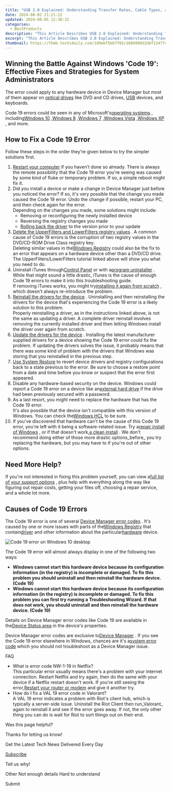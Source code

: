 ```yaml
---
title: "USB 2.0 Explained: Understanding Transfer Rates, Cable Types, and Connector Varieties"
date: 2024-08-02 21:21:22
updated: 2024-08-05 12:30:32
categories:
  - BestProducts
description: "This Article Describes USB 2.0 Explained: Understanding Transfer Rates, Cable Types, and Connector Varieties"
excerpt: "This Article Describes USB 2.0 Explained: Understanding Transfer Rates, Cable Types, and Connector Varieties"
thumbnail: https://thmb.techidaily.com/1d9ebf5bb7f01c1686988d2dbf12477c216dfe196b34a2ea4b98d961a480d427.jpg
---
```


## Winning the Battle Against Windows 'Code 19': Effective Fixes and Strategies for System Administrators
 The error could apply to any hardware device in Device Manager but most of them appear on [optical drives](https://www.lifewire.com/what-is-an-optical-disc-drive-2618157) like DVD and CD drives, [USB](https://www.lifewire.com/universal-serial-bus-usb-2626039) devices, and keyboards.

 Code 19 errors could be seen in any of Microsoft's[operating systems](https://www.lifewire.com/operating-systems-2625912) , including[Windows 10](https://www.lifewire.com/windows-10-2626217) ,[Windows 8](https://www.lifewire.com/windows-8-2626235) ,[Windows 7](https://www.lifewire.com/windows-7-2626265) ,[Windows Vista](https://www.lifewire.com/windows-vista-2626311) ,[Windows XP](https://www.lifewire.com/windows-xp-2626354) , and more.

## How to Fix a Code 19 Error

 Follow these steps in the order they're given below to try the simpler solutions first.

1. [Restart your computer](https://www.lifewire.com/how-to-reboot-a-computer-2624568) if you haven't done so already. There is always the remote possibility that the Code 19 error you're seeing was caused by some kind of fluke or temporary problem. If so, a simple reboot might fix it.
2. Did you install a device or make a change in Device Manager just before you noticed the error? If so, it's very possible that the change you made caused the Code 19 error. Undo the change if possible, restart your PC, and then check again for the error.  
 Depending on the changes you made, some solutions might include:  
   * Removing or reconfiguring the newly installed device  
   * Reversing the registry changes you made  
   * [Rolling back the driver](https://www.lifewire.com/how-to-roll-back-a-driver-in-windows-2619217) to the version prior to your update
3. [Delete the UpperFilters and LowerFilters registry values](https://www.lifewire.com/how-to-delete-the-upperfilters-and-lowerfilters-registry-values-2619222) . A common cause of Code 19 errors is the corruption of two registry values in the DVD/CD-ROM Drive Class registry key.​  
 Deleting similar values in the[Windows Registry](https://www.lifewire.com/windows-registry-2625992) could also be the fix to an error that appears on a hardware device other than a DVD/CD drive. The UpperFilters/LowerFilters tutorial linked above will show you what you need to do.
4. Uninstall iTunes through[Control Panel](https://www.lifewire.com/control-panel-2625841) or with a[program uninstaller](https://www.lifewire.com/free-uninstaller-programs-2625188) . While that might sound a little drastic, iTunes is the cause of enough Code 19 errors to make it into this troubleshooting guide.  
 If removing iTunes works, you might try[installing it again from scratch](https://www.lifewire.com/what-is-the-proper-way-to-reinstall-a-software-program-2624478) , which doesn't always re-introduce the problem.
5. [Reinstall the drivers for the device](https://www.nodevice.com/articles/windows/uninstall-windows-drivers) . Uninstalling and then reinstalling the drivers for the device that's experiencing the Code 19 error is a likely solution to this problem.​  
 Properly reinstalling a driver, as in the instructions linked above, is not the same as updating a driver. A complete driver reinstall involves removing the currently installed driver and then letting Windows install the driver over again from scratch.
6. [Update the drivers for the device](https://www.lifewire.com/how-to-update-drivers-in-windows-2619214) . Installing the latest manufacturer supplied drivers for a device showing the Code 19 error could fix the problem. If updating the drivers solves the issue, it probably means that there was some kind of problem with the drivers that Windows was storing that you reinstalled in the previous step.
7. [Use System Restore](https://www.lifewire.com/how-to-use-system-restore-in-windows-2626131) to revert device drivers and registry configurations back to a state previous to the error. Be sure to choose a restore point from a date and time before you know or suspect that the error first appeared.
8. Disable any hardware-based security on the device. Windows could report a Code 19 error on a device like an[external hard drive](https://www.lifewire.com/what-is-an-external-drive-2625867) if the drive had been previously secured with a password.
9. As a last resort, you might need to replace the hardware that has the Code 19 error.  
 It's also possible that the device isn't compatible with this version of Windows. You can check the[Windows HCL](https://www.lifewire.com/what-is-the-windows-hardware-compatibility-list-2625914) to be sure.​
10. If you've discovered that hardware can't be the cause of this Code 19 error, you're left with it being a software-related issue. Try a[repair install of Windows](https://www.lifewire.com/how-do-i-automatically-repair-windows-problems-2624907) , or if that doesn't work,[a clean install](https://www.lifewire.com/how-to-clean-install-windows-2624904) . We don't recommend doing either of those more drastic options_before_ you try replacing the hardware, but you may have to if you're out of other options.

## Need More Help?

 If you're not interested in fixing this problem yourself, you can view a[full list of your support options](https://www.lifewire.com/how-do-i-get-my-computer-fixed-2625167) , plus help with everything along the way like figuring out repair costs, getting your files off, choosing a repair service, and a whole lot more.

## Causes of Code 19 Errors

 The Code 19 error is one of several [Device Manager error codes](https://www.lifewire.com/device-manager-error-codes-4159098) . It's caused by one or more issues with parts of the[Windows Registry](https://www.lifewire.com/windows-registry-2625992) that contain[driver](https://www.lifewire.com/what-is-a-device-driver-2625796) and other information about the particular[hardware](https://www.lifewire.com/computer-hardware-2625895) device.

![Code 19 error on Windows 10 desktop](https://www.lifewire.com/thmb/vXdkCrMBd_gMDi9fzuL3LtYyLxw=/1500x0/filters:no_upscale():max_bytes(150000):strip_icc():format(webp)/001_how-to-fix-code-19-errors-2623182-5bfdd5d94cedfd0026018311.jpg)

 The Code 19 error will almost always display in one of the following two ways:

* **Windows cannot start this hardware device because its configuration information (in the registry) is incomplete or damaged. To fix this problem you should uninstall and then reinstall the hardware device. (Code 19)**
* **Windows cannot start this hardware device because its configuration information (in the registry) is incomplete or damaged. To fix this problem you can first try running a Troubleshooting Wizard. If that does not work, you should uninstall and then reinstall the hardware device. (Code 19)**

 Details on Device Manager error codes like Code 19 are available in the[Device Status area](https://www.lifewire.com/how-do-i-view-a-devices-status-in-device-manager-in-windows-2619211) in the device's properties.

 Device Manager error codes are exclusive to[Device Manager](https://www.lifewire.com/device-manager-2625860) . If you see the Code 19 error elsewhere in Windows, chances are it's a[system error code](https://www.lifewire.com/system-error-code-2625996) which you should not troubleshoot as a Device Manager issue.

 FAQ

* What is error code NW-1-19 in Netflix?  
 This particular error usually means there's a problem with your internet connection. Restart Netflix and try again, then do the same with your device if a Netflix restart doesn't work. If you're still seeing the error,[Restart your router or modem](https://www.lifewire.com/how-to-properly-restart-a-router-modem-2624570) and give it another try.
* How do I fix a VAL 19 error code in Valorant?  
 A VAL 19 error indicates a problem with Riot's client hub, which is typically a server-side issue. Uninstall the Riot Client then run_Valorant_ again to reinstall it and see if the error goes away. If not, the only other thing you can do is wait for Riot to sort things out on their end.

Was this page helpful?

Thanks for letting us know!

 Get the Latest Tech News Delivered Every Day

[Subscribe](https://www.lifewire.com/#)

Tell us why!

 Other  Not enough details  Hard to understand

 Submit

<ins class="adsbygoogle"
     style="display:block"
     data-ad-format="autorelaxed"
     data-ad-client="ca-pub-7571918770474297"
     data-ad-slot="1223367746"></ins>



<ins class="adsbygoogle"
     style="display:block"
     data-ad-client="ca-pub-7571918770474297"
     data-ad-slot="8358498916"
     data-ad-format="auto"
     data-full-width-responsive="true"></ins>
